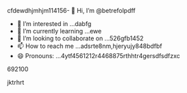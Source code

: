 cfdewdhjmhjm114156- 👋 Hi, I’m @betrefolpdff
- 👀 I’m interested in ...dabfg
- 🌱 I’m currently learning ...ewe
- 💞️ I’m looking to collaborate on ...526gfb1452
- 📫 How to reach me ...adsrte8nm,hjeryujy848bdfbf
- 😄 Pronouns: ...4ytf4561212r4468875rthhtr4gersdfsdfzxc
<!---5454sdf7887rgr6338588egrerf
betrefolp/betrefolp is a ✨ special ✨ repository because itfghs `README.md` (this file) appears on qweqweyourhfmmmGitHub profile.2ger
You can click the Preview link to take a look atwre your2363xcvsevbnewweg
changes.225959441413333
--->692100
jktrhrt
